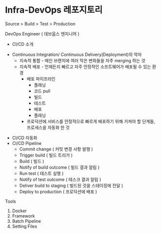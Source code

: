 # Infra-DevOps 레포지토리
Source > Build > Test > Production

DevOps Engineer ( 데브옵스 엔지니어 )
- CI/CD 소개
* Continuous Integration/ Continuous Delivery(Deployment)의 약자
    * 지속적 통합 - 메인 브랜치에 여러 작은 변화들을 자주 merging 하는 것
    * 지속적 배포 - 언제든지 빠르고 자주 안정적인 소프트웨어가 배포될 수 있는 환경
        * 배포 파이프라인
            * 플래닝
            * 코드 pull
            * 빌드
            * 테스트
            * 배포
            * 플래닝
        * 프로덕션에 서비스를 안정적으로 빠르게 배포하기 위해 거쳐야 할 단계들, 프로세스을 자동화 한 것
- CI/CD 자동화
- CI/CD Pipeline
    - Commit change ( 커밋 변경 사항 발행 )
    - Trigger build ( 빌드 트리거 )
    - Build ( 빌드 )
    - Notify of build outcome ( 빌드 결과 알림 )
    - Run test  ( 테스트 실행 )
    - Notify of test outcome ( 테스크 결과 알림 )
    - Deliver build to staging ( 빌드된 것을 스테이징에 전달 )
    - Deploy to production ( 프로덕션에 배포 )

Tools
1. Docker
2. Framework
3. Batch Pipeline
4. Setting Files
